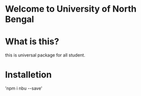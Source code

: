 # Welcome to University of North Bengal
# What is this?
this is universal package for all student.
# Installetion
'npm i nbu --save'
